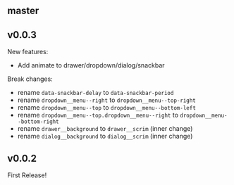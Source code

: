 ## master

## v0.0.3

New features:

- Add animate to drawer/dropdown/dialog/snackbar

Break changes:

- rename `data-snackbar-delay` to `data-snackbar-period`
- rename `dropdown__menu--right` to `dropdown__menu--top-right`
- rename `dropdown__menu--top` to `dropdown__menu--bottom-left`
- rename `dropdown__menu--top.dropdown__menu--right` to `dropdown__menu--bottom-right`
- rename `drawer__background` to `drawer__scrim` (inner change)
- rename `dialog__background` to `dialog__scrim` (inner change)

## v0.0.2

First Release!
